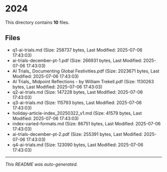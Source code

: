 # 2024

This directory contains **10** files.

## Files

- q1-ai-trials.md (Size: 258737 bytes, Last Modified: 2025-07-06 17:43:03)
- ai-trials-december-pt-1.pdf (Size: 266931 bytes, Last Modified: 2025-07-06 17:43:03)
- AI Trials_ Documenting Global Festivities.pdf (Size: 2023671 bytes, Last Modified: 2025-07-06 17:43:03)
- AI Trials_ Midpoint Reflections - by William Trekell.pdf (Size: 1130263 bytes, Last Modified: 2025-07-06 17:43:03)
- q2-ai-trials.md (Size: 147228 bytes, Last Modified: 2025-07-06 17:43:03)
- q3-ai-trials.md (Size: 115793 bytes, Last Modified: 2025-07-06 17:43:03)
- holiday-article-index_20250322_v1.md (Size: 41579 bytes, Last Modified: 2025-07-06 17:43:03)
- index-varied-formats.md (Size: 86751 bytes, Last Modified: 2025-07-06 17:43:03)
- ai-trials-december-pt-2.pdf (Size: 255391 bytes, Last Modified: 2025-07-06 17:43:03)
- q4-ai-trials.md (Size: 123090 bytes, Last Modified: 2025-07-06 17:43:03)

---
*This README was auto-generated.*
